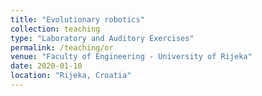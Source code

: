 ```yaml
---
title: "Evolutionary robotics"
collection: teaching
type: "Laboratory and Auditory Exercises"
permalink: /teaching/or
venue: "Faculty of Engineering - University of Rijeka"
date: 2020-01-10
location: "Rijeka, Croatia"
---
```

